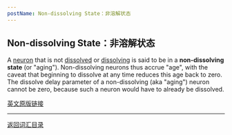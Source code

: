 ```yaml
---
postName: Non-dissolving State：非溶解状态
---
```

## Non-dissolving State：非溶解状态

A [neuron](../N/neuron) that is not [dissolved](../D/dissolvestate) or [dissolving](../D/dissolvingstate) is said to be in a **non-dissolving state** (or "aging"). Non-dissolving neurons thus accrue "age", with the caveat that beginning to dissolve at any time reduces this age back to zero. The dissolve delay parameter of a non-dissolving (aka "aging") neuron cannot be zero, because such a neuron would have to already be dissolved. 

[英文原版链接](https://wiki.internetcomputer.org/wiki/Glossary)

---
[返回词汇目录](../glossary)